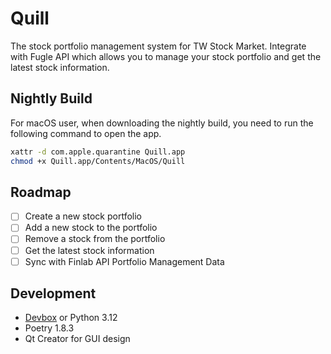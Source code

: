 Quill
===

The stock portfolio management system for TW Stock Market. Integrate with Fugle API which allows you to manage your stock portfolio and get the latest stock information.

## Nightly Build

For macOS user, when downloading the nightly build, you need to run the following command to open the app.

```bash
xattr -d com.apple.quarantine Quill.app
chmod +x Quill.app/Contents/MacOS/Quill
```

## Roadmap

* [ ] Create a new stock portfolio
* [ ] Add a new stock to the portfolio
* [ ] Remove a stock from the portfolio
* [ ] Get the latest stock information
* [ ] Sync with Finlab API Portfolio Management Data

## Development

* [Devbox](https://www.jetify.com/devbox) or Python 3.12
* Poetry 1.8.3
* Qt Creator for GUI design
